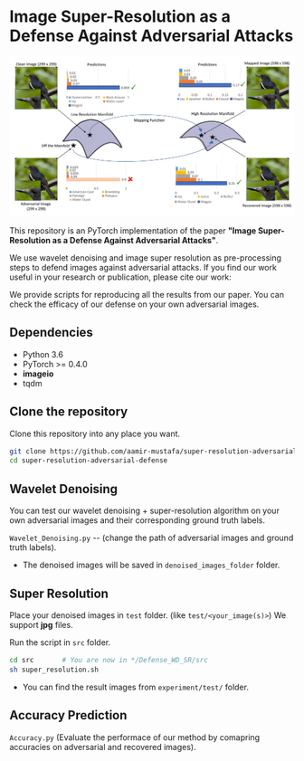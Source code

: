 # Image Super-Resolution as a Defense Against Adversarial Attacks
![](Mapping_function.png)

This repository is an PyTorch implementation of the paper **"Image Super-Resolution as a Defense Against Adversarial Attacks"**.

We use wavelet denoising and image super resolution as pre-processing steps to defend images against adversarial attacks. If you find our work useful in your research or publication, please cite our work:

We provide scripts for reproducing all the results from our paper. You can check the efficacy of our defense on your own adversarial images.

## Dependencies
* Python 3.6
* PyTorch >= 0.4.0
* **imageio**
* tqdm


## Clone the repository
Clone this repository into any place you want.
```bash
git clone https://github.com/aamir-mustafa/super-resolution-adversarial-defense
cd super-resolution-adversarial-defense
```
## Wavelet Denoising
You can test our wavelet denoising + super-resolution algorithm on your own adversarial images and their corresponding ground truth labels. 
 
``Wavelet_Denoising.py`` -- (change the path of adversarial images and ground truth labels).

* The denoised images will be saved in ``denoised_images_folder`` folder.


## Super Resolution
Place your denoised images in ``test`` folder. (like ``test/<your_image(s)>``) We support  **jpg** files.

Run the script in ``src`` folder.
```bash
cd src       # You are now in */Defense_WD_SR/src
sh super_resolution.sh
```

* You can find the result images from ```experiment/test/``` folder.

## Accuracy Prediction

``Accuracy.py`` (Evaluate the performace of our method by comapring accuracies on adversarial and recovered images).
